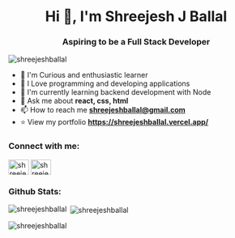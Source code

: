 
<h1 align="center">Hi 👋, I'm Shreejesh J Ballal</h1>
<h3 align="center">Aspiring to be a Full Stack Developer</h3>
<p align="left"> <img src="https://komarev.com/ghpvc/?username=shreejeshballal&label=Profile%20views&color=0e75b6&style=flat" alt="shreejeshballal" /> </p>


- 🌟 I'm Curious and enthusiastic learner
- 👯 I Love programming and developing applications
- 🌱 I'm currently learning backend development with Node
- 💬 Ask me about **react, css, html**
- 📫 How to reach me **shreejeshballal@gmail.com**
- ⭐ View my portfolio **https://shreejeshballal.vercel.app/**


<h3 align="left">Connect with me:</h3>
<p align="left">
<a href="https://www.linkedin.com/in/shreejesh-j-ballal/" target="blank"><img align="center" src="https://raw.githubusercontent.com/rahuldkjain/github-profile-readme-generator/master/src/images/icons/Social/linked-in-alt.svg" alt="shreejesh j ballal" height="30" width="40" /></a>
<a href="https://instagram.com/shreejeshballal" target="blank"><img align="center" src="https://raw.githubusercontent.com/rahuldkjain/github-profile-readme-generator/master/src/images/icons/Social/instagram.svg" alt="shreejeshballal" height="30" width="40" /></a>
</p>

<h3 align="left">Github Stats:</h3>
<p><img align="left" src="https://github-readme-stats.vercel.app/api/top-langs?username=shreejeshballal&show_icons=true&theme=dark&locale=en&layout=compact" alt="shreejeshballal" /></p>

<p>&nbsp;<img align="center" src="https://github-readme-stats.vercel.app/api?username=shreejeshballal&show_icons=true&theme=dark&locale=en" alt="shreejeshballal" /></p>

<p><img align="center" src="https://github-readme-streak-stats.herokuapp.com/?user=shreejeshballal&theme=dark" alt="shreejeshballal" /></p>


